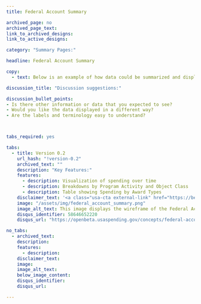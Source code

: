```yaml
---
title: Federal Account Summary

archived_page: no
archived_page_text:
link_to_archived_designs:
link_to_active_designs:

category: "Summary Pages:"

headline: Federal Account Summary

copy:
  - text: Below is an example of how data could be summarized and displayed by Federal Account Symbol. Please take a look and give us your feedback in the discussion section at the bottom of each tab.

discussion_title: "Discussion suggestions:"

discussion_bullet_points:
- Is there other information or data that you expected to see?
- Would you like the data displayed in a different way?
- Are the labels and terminology easy to understand?



tabs_required: yes

tabs:
  - title: Version 0.2
    url_hash: "!version-0.2"
    archived_text: ""
    description: "Key Features:"
    features:
      - description: Visualization of spending over time
      - description: Breakdowns by Program Activity and Object Class
      - description: Table showing Spending by Award Types
    disclaimer_text: '<a class="usa-cta external-link" href="https://beta.usaspending.gov/#/federal_account/2525/" target="_blank">View an interactive prototype.</a>'
    image: "/assets/img/federal_account_summary.png"
    image_alt_text: This image displays the wireframe of the Federal Account Summary page.
    disqus_identifier: 58646652220
    disqus_url: "https://openbeta.usaspending.gov/concepts/federal-account-summary#!version-0.2"

no_tabs:
  - archived_text:
    description:
    features:
      - description:
    disclaimer_text:
    image:
    image_alt_text:
    below_image_content:
    disqus_identifier:
    disqus_url:

---
```

